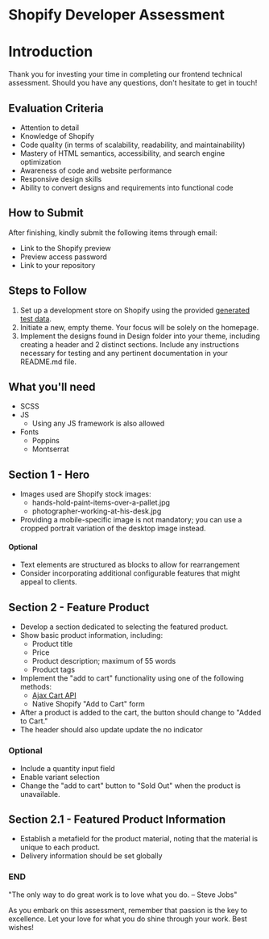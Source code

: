 # Shopify Developer Assessment

# Introduction

Thank you for investing your time in completing our frontend technical assessment. Should you have any questions, don't hesitate to get in touch!

## Evaluation Criteria

- Attention to detail
- Knowledge of Shopify
- Code quality (in terms of scalability, readability, and maintainability)
- Mastery of HTML semantics, accessibility, and search engine optimization
- Awareness of code and website performance
- Responsive design skills
- Ability to convert designs and requirements into functional code
 
## How to Submit

After finishing, kindly submit the following items through email:

- Link to the Shopify preview
- Preview access password
- Link to your repository

## Steps to Follow

1. Set up a development store on Shopify using the provided [generated test data](https://shopify.dev/docs/apps/tools/development-stores/generated-data).
2. Initiate a new, empty theme. Your focus will be solely on the homepage.
3. Implement the designs found in Design folder into your theme, including creating a header and 2 distinct sections.
Include any instructions necessary for testing and any pertinent documentation in your README.md file.

## What you'll need

- SCSS
- JS
  - Using any JS framework is also allowed
- Fonts
    - Poppins
    - Montserrat

## Section 1 - Hero

- Images used are Shopify stock images:
  - hands-hold-paint-items-over-a-pallet.jpg
  - photographer-working-at-his-desk.jpg
- Providing a mobile-specific image is not mandatory; you can use a cropped portrait variation of the desktop image instead.

#### Optional
- Text elements are structured as blocks to allow for rearrangement
- Consider incorporating additional configurable features that might appeal to clients.

## Section 2 - Feature Product

- Develop a section dedicated to selecting the featured product.
- Show basic product information, including:
  - Product title
  - Price
  - Product description; maximum of 55 words
  - Product tags
- Implement the "add to cart" functionality using one of the following methods:
  - [Ajax Cart API](https://shopify.dev/docs/api/ajax/reference/cart)
  - Native Shopify "Add to Cart" form
- After a product is added to the cart, the button should change to "Added to Cart."
- The header should also update update the no indicator

### Optional
- Include a quantity input field
- Enable variant selection
- Change the "add to cart" button to "Sold Out" when the product is unavailable.

## Section 2.1 - Featured Product Information

- Establish a metafield for the product material, noting that the material is unique to each product.
- Delivery information should be set globally

### END

"The only way to do great work is to love what you do. – Steve Jobs"

As you embark on this assessment, remember that passion is the key to excellence. Let your love for what you do shine through your work. Best wishes!
